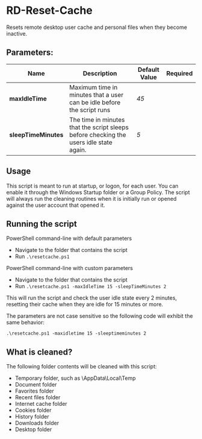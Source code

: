 RD-Reset-Cache
==============

Resets remote desktop user cache and personal files when they become inactive.

## Parameters:

Name                    | Description   | Default Value | Required
----------------------- | ------------- | ------------- | :--------:
**maxIdleTime**         | Maximum time in minutes that a user can be idle before the script runs | *45* |
**sleepTimeMinutes**    | The time in minutes that the script sleeps before checking the users idle state again. | *5* |

## Usage

This script is meant to run at startup, or logon, for each user. You can enable it through the Windows Startup folder or a Group Policy.
The script will always run the cleaning routines when it is initially run or opened against the user account that opened it.

## Running the script

PowerShell command-line with default parameters

* Navigate to the folder that contains the script
* Run `.\resetcache.ps1`

PowerShell command-line with custom parameters

* Navigate to the folder that contains the script
* Run `.\resetcache.ps1 -maxIdleTime 15 -sleepTimeMinutes 2`

This will run the script and check the user idle state every 2 minutes, resetting their cache when they are idle for 15 minutes or more.

The parameters are not case sensitive so the following code will exhibit the same behavior:

    .\resetcache.ps1 -maxidletime 15 -sleeptimeminutes 2

## What is cleaned?

The following folder contents will be cleaned with this script:

* Temporary folder, such as \AppData\Local\Temp
* Document folder
* Favorites folder
* Recent files folder
* Internet cache folder
* Cookies folder
* History folder
* Downloads folder
* Desktop folder
